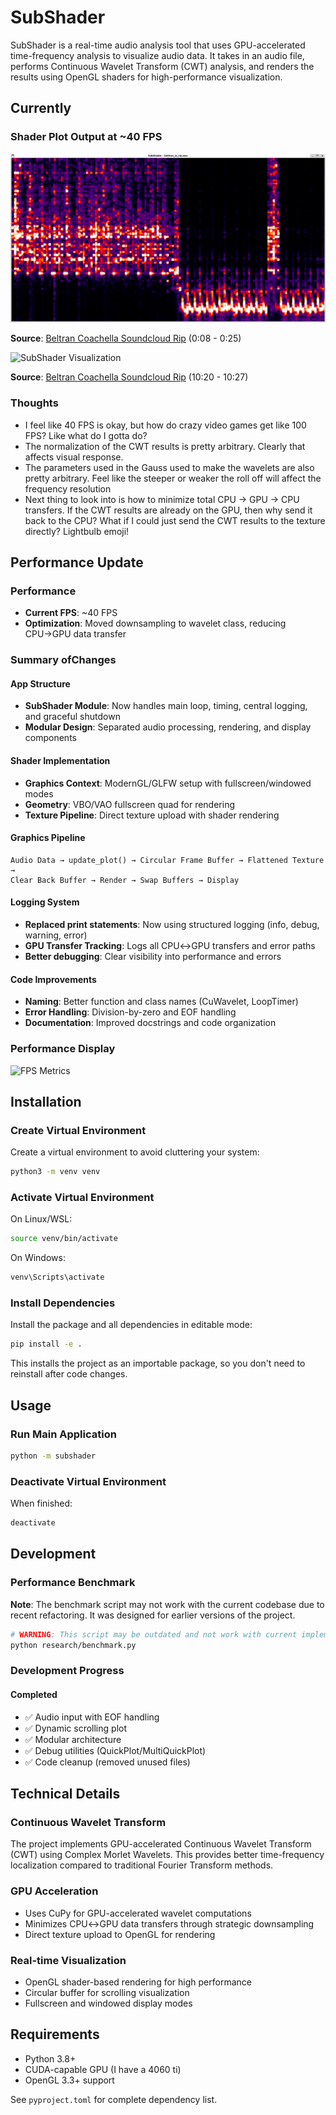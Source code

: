# SubShader

SubShader is a real-time audio analysis tool that uses GPU-accelerated time-frequency analysis to visualize audio data. It takes in an audio file, performs Continuous Wavelet Transform (CWT) analysis, and renders the results using OpenGL shaders for high-performance visualization.

## Currently

### Shader Plot Output at ~40 FPS
![SubShader Visualization](assets/images/beltran_souncloud_wav_0m_8s_to_0m_25s.png)

**Source**: [Beltran Coachella Soundcloud Rip](https://soundcloud.com/listenbeltran/beltran-coachella-yuma-weekend-1-2025) (0:08 - 0:25)

![SubShader Visualization](https://github.com/user-attachments/assets/19f9c2a9-9964-4477-aa27-08e7447f6437)

**Source**: [Beltran Coachella Soundcloud Rip](https://soundcloud.com/listenbeltran/beltran-coachella-yuma-weekend-1-2025) (10:20 - 10:27)

### Thoughts
- I feel like 40 FPS is okay, but how do crazy video games get like 100 FPS? Like what do I gotta do?
- The normalization of the CWT results is pretty arbitrary. Clearly that affects visual response.
- The parameters used in the Gauss used to make the wavelets are also pretty arbitrary. Feel like the steeper or weaker the roll off will affect the frequency resolution
- Next thing to look into is how to minimize total CPU -> GPU -> CPU transfers. If the CWT results are already on the GPU, then why send it back to 
the CPU? What if I could just send the CWT results to the texture directly? Lightbulb emoji!

##  Performance Update

### Performance
- **Current FPS**: ~40 FPS
- **Optimization**: Moved downsampling to wavelet class, reducing CPU→GPU data transfer


### Summary ofChanges

#### **App Structure**
- **SubShader Module**: Now handles main loop, timing, central logging, and graceful shutdown
- **Modular Design**: Separated audio processing, rendering, and display components

#### **Shader Implementation** 
- **Graphics Context**: ModernGL/GLFW setup with fullscreen/windowed modes
- **Geometry**: VBO/VAO fullscreen quad for rendering
- **Texture Pipeline**: Direct texture upload with shader rendering

#### **Graphics Pipeline**
```
Audio Data → update_plot() → Circular Frame Buffer → Flattened Texture → 
Clear Back Buffer → Render → Swap Buffers → Display
```

#### **Logging System**
- **Replaced print statements**: Now using structured logging (info, debug, warning, error)
- **GPU Transfer Tracking**: Logs all CPU↔GPU transfers and error paths
- **Better debugging**: Clear visibility into performance and errors

#### **Code Improvements**
- **Naming**: Better function and class names (CuWavelet, LoopTimer)
- **Error Handling**: Division-by-zero and EOF handling
- **Documentation**: Improved docstrings and code organization

### Performance Display
![FPS Metrics](https://github.com/user-attachments/assets/51bf7c04-2cc2-45dd-808f-6ba320e7a0b2)

## Installation

### Create Virtual Environment
Create a virtual environment to avoid cluttering your system:
```bash
python3 -m venv venv
```

### Activate Virtual Environment
On Linux/WSL:
```bash
source venv/bin/activate
```

On Windows:
```bash
venv\Scripts\activate
```

### Install Dependencies
Install the package and all dependencies in editable mode:
```bash
pip install -e .
```

This installs the project as an importable package, so you don't need to reinstall after code changes.

## Usage

### Run Main Application
```bash
python -m subshader
```

### Deactivate Virtual Environment
When finished:
```bash
deactivate
```

## Development

### Performance Benchmark
**Note**: The benchmark script may not work with the current codebase due to recent refactoring. It was designed for earlier versions of the project.

```bash
# WARNING: This script may be outdated and not work with current implementation
python research/benchmark.py
```

### Development Progress

#### **Completed**
- ✅ Audio input with EOF handling
- ✅ Dynamic scrolling plot
- ✅ Modular architecture
- ✅ Debug utilities (QuickPlot/MultiQuickPlot)
- ✅ Code cleanup (removed unused files)

## Technical Details

### Continuous Wavelet Transform
The project implements GPU-accelerated Continuous Wavelet Transform (CWT) using Complex Morlet Wavelets. This provides better time-frequency localization compared to traditional Fourier Transform methods.

### GPU Acceleration
- Uses CuPy for GPU-accelerated wavelet computations
- Minimizes CPU↔GPU data transfers through strategic downsampling
- Direct texture upload to OpenGL for rendering

### Real-time Visualization
- OpenGL shader-based rendering for high performance
- Circular buffer for scrolling visualization
- Fullscreen and windowed display modes

## Requirements

- Python 3.8+
- CUDA-capable GPU (I have a 4060 ti)
- OpenGL 3.3+ support

See `pyproject.toml` for complete dependency list.